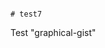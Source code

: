                                                                                                                                                                                                                             # test7
Test "graphical-gist"